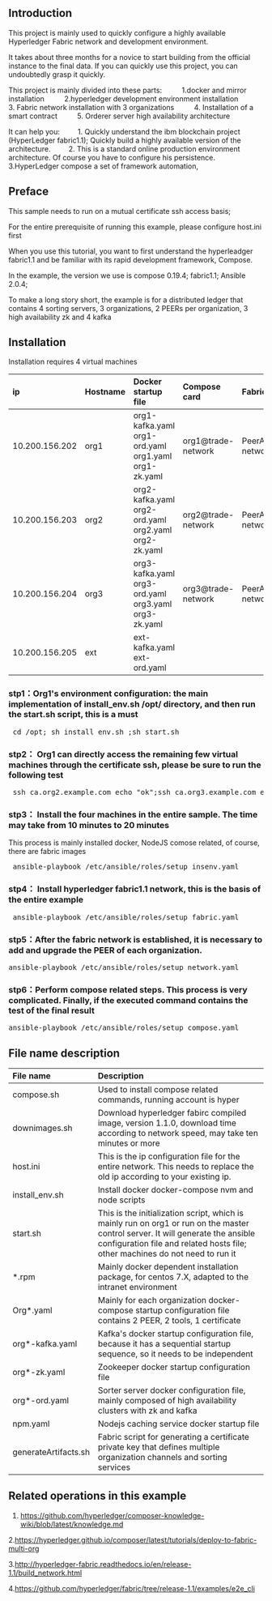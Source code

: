 ## Introduction
This project is mainly used to quickly configure a highly available Hyperledger Fabric network and development environment.

It takes about three months for a novice to start building from the official instance to the final data. If you can quickly use this project, you can undoubtedly grasp it quickly.

This project is mainly divided into these parts:
         1.docker and mirror installation
         2.hyperledger development environment installation
         3. Fabric network installation with 3 organizations
         4. Installation of a smart contract
         5. Orderer server high availability architecture

It can help you:
        1. Quickly understand the ibm blockchain project (HyperLedger fabric1.1); Quickly build a highly available version of the architecture.
        2. This is a standard online production environment architecture. Of course you have to configure his persistence.
        3.HyperLedger compose a set of framework automation,
##  Preface

This sample needs to run on a mutual certificate ssh access basis;

For the entire prerequisite of running this example, please configure host.ini first

When you use this tutorial, you want to first understand the hyperleadger fabric1.1 and be familiar with its rapid development framework, Compose.

In the example, the version we use is compose 0.19.4; fabric1.1; Ansible 2.0.4;

To make a long story short, the example is for a distributed ledger that contains 4 sorting servers, 3 organizations, 2 PEERs per organization, 3 high availability zk and 4 kafka

## Installation
Installation requires 4 virtual machines



| ip | Hostname | Docker startup file | Compose card | Fabric PeerAdmin 
| :---------------------- | :----------------------- | :------------------------------------------------------ | :----------------------- | :-----------------------
| 10.200.156.202   | org1  | org1-kafka.yaml  org1-ord.yaml  org1.yaml  org1-zk.yaml | org1@trade-network | PeerAdmin@byfn-network-org1
| 10.200.156.203   | org2  | org2-kafka.yaml  org2-ord.yaml  org2.yaml  org2-zk.yaml | org2@trade-network | PeerAdmin@byfn-network-org2
| 10.200.156.204   | org3  | org3-kafka.yaml  org3-ord.yaml  org3.yaml  org3-zk.yaml | org3@trade-network | PeerAdmin@byfn-network-org3
| 10.200.156.205   | ext   | ext-kafka.yaml  ext-ord.yaml

### stp1：Org1's environment configuration: the main implementation of install_env.sh /opt/ directory, and then run the start.sh script, this is a must
<pre> cd /opt; sh install_env.sh ;sh start.sh</pre>


### stp2： Org1 can directly access the remaining few virtual machines through the certificate ssh, please be sure to run the following test
<pre> ssh ca.org2.example.com echo "ok";ssh ca.org3.example.com echo "ok";</pre>

### stp3： Install the four machines in the entire sample. The time may take from 10 minutes to 20 minutes
This process is mainly installed docker, NodeJS comose related, of course, there are fabric images

<pre> ansible-playbook /etc/ansible/roles/setup_insenv.yaml</pre>

### stp4： Install hyperledger fabric1.1 network, this is the basis of the entire example
<pre> ansible-playbook /etc/ansible/roles/setup_fabric.yaml</pre>

### stp5：After the fabric network is established, it is necessary to add and upgrade the PEER of each organization.

<pre>ansible-playbook /etc/ansible/roles/setup_network.yaml</pre>

### stp6：Perform compose related steps. This process is very complicated. Finally, if the executed command contains the test of the final result

<pre>ansible-playbook /etc/ansible/roles/setup_compose.yaml</pre>

## File name description

| File name | Description
| :---------------------- | :-----------------------
| compose.sh   | Used to install compose related commands, running account is hyper 
| downimages.sh   | Download hyperledger fabirc compiled image, version 1.1.0, download time according to network speed, may take ten minutes or more
| host.ini   | This is the ip configuration file for the entire network. This needs to replace the old ip according to your existing ip.
| install_env.sh  | Install docker docker-compose nvm and node scripts
| start.sh  | This is the initialization script, which is mainly run on org1 or run on the master control server. It will generate the ansible configuration file and related hosts file; other machines do not need to run it
| *.rpm  | Mainly docker dependent installation package, for centos 7.X, adapted to the intranet environment
|  Org*.yaml  | Mainly for each organization docker-compose startup configuration file contains 2 PEER, 2 tools, 1 certificate
|  org*-kafka.yaml  | Kafka's docker startup configuration file, because it has a sequential startup sequence, so it needs to be independent
|  org*-zk.yaml  | Zookeeper docker startup configuration file
|  org*-ord.yaml  | Sorter server docker configuration file, mainly composed of high availability clusters with zk and kafka
|  npm.yaml  | Nodejs caching service docker startup file
|  generateArtifacts.sh  | Fabric script for generating a certificate private key that defines multiple organization channels and sorting services





## Related operations in this example

 1. https://github.com/hyperledger/composer-knowledge-wiki/blob/latest/knowledge.md

 2.https://hyperledger.github.io/composer/latest/tutorials/deploy-to-fabric-multi-org

 3.http://hyperledger-fabric.readthedocs.io/en/release-1.1/build_network.html

 4.https://github.com/hyperledger/fabric/tree/release-1.1/examples/e2e_cli




